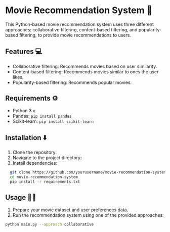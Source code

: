 # Movie Recommendation System 🎥

This Python-based movie recommendation system uses three different approaches: collaborative filtering, content-based filtering, and popularity-based filtering, to provide movie recommendations to users.

## Features 💻

- Collaborative filtering: Recommends movies based on user similarity.
- Content-based filtering: Recommends movies similar to ones the user likes.
- Popularity-based filtering: Recommends popular movies.

## Requirements ⚙️

- Python 3.x
- Pandas: `pip install pandas`
- Scikit-learn: `pip install scikit-learn`

## Installation ⬇️

1. Clone the repository:
2. Navigate to the project directory:
3. Install dependencies:
```bash
  git clone https://github.com/yourusername/movie-recommendation-system.git
  cd movie-recommendation-system
  pip install -r requirements.txt
```
## Usage 👨‍💻
1. Prepare your movie dataset and user preferences data.
2. Run the recommendation system using one of the provided approaches:

```bash
python main.py --approach collaborative
```
